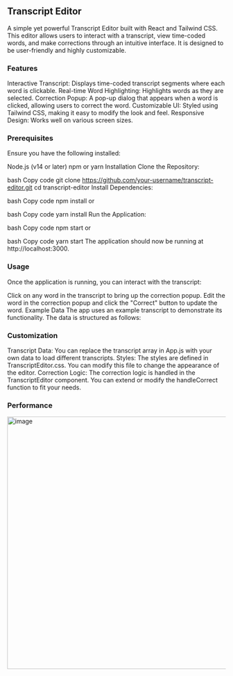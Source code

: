 ## Transcript Editor
<!-- Replace with a screenshot of your application -->

A simple yet powerful Transcript Editor built with React and Tailwind CSS. This editor allows users to interact with a transcript, view time-coded words, and make corrections through an intuitive interface. It is designed to be user-friendly and highly customizable.

### Features
Interactive Transcript: Displays time-coded transcript segments where each word is clickable.
Real-time Word Highlighting: Highlights words as they are selected.
Correction Popup: A pop-up dialog that appears when a word is clicked, allowing users to correct the word.
Customizable UI: Styled using Tailwind CSS, making it easy to modify the look and feel.
Responsive Design: Works well on various screen sizes.

### Prerequisites

Ensure you have the following installed:

Node.js (v14 or later)
npm or yarn
Installation
Clone the Repository:

bash
Copy code
git clone https://github.com/your-username/transcript-editor.git
cd transcript-editor
Install Dependencies:

bash
Copy code
npm install
or

bash
Copy code
yarn install
Run the Application:

bash
Copy code
npm start
or

bash
Copy code
yarn start
The application should now be running at http://localhost:3000.

### Usage
Once the application is running, you can interact with the transcript:

Click on any word in the transcript to bring up the correction popup.
Edit the word in the correction popup and click the "Correct" button to update the word.
Example Data
The app uses an example transcript to demonstrate its functionality. The data is structured as follows:


### Customization
Transcript Data: You can replace the transcript array in App.js with your own data to load different transcripts.
Styles: The styles are defined in TranscriptEditor.css. You can modify this file to change the appearance of the editor.
Correction Logic: The correction logic is handled in the TranscriptEditor component. You can extend or modify the handleCorrect function to fit your needs.


### Performance 

<img width="582" alt="image" src="https://github.com/user-attachments/assets/a2f68356-5e10-425a-baf4-2d22d4858ca3">

